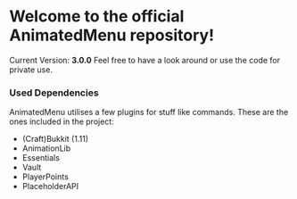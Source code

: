 # Welcome to the official AnimatedMenu repository! #

<!-- Format used by old versions to check for update, will be removed sometime -->
Current Version: <b>3.0.0</b>
Feel free to have a look around or use the code for private use.

### Used Dependencies ###
AnimatedMenu utilises a few plugins for stuff like commands. These are the ones included in the project:

- (Craft)Bukkit (1.11)
- AnimationLib
- Essentials
- Vault
- PlayerPoints
- PlaceholderAPI
